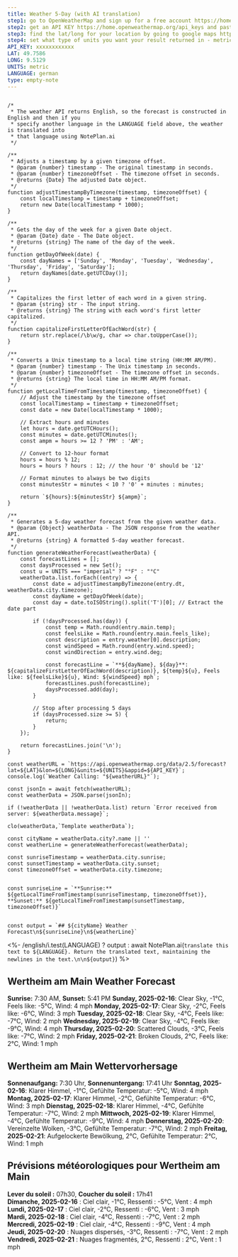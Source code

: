 ```yaml
---
title: Weather 5-Day (with AI translation)
step1: go to OpenWeatherMap and sign up for a free account https://home.openweathermap.org/users/sign_up
step2: get an API KEY https://home.openweathermap.org/api_keys and paste it next to where it says API_KEY
step3: find the lat/long for your location by going to google maps https://www.google.com/maps, searching for an address and then right-clicking that address on a map. Insert your the latitude (the first number) and longitude (the second number) below
step4: set what type of units you want your result returned in - metric (for °C) or imperial (for °F)
API_KEY: xxxxxxxxxxxx
LAT: 49.7586
LONG: 9.5129
UNITS: metric
LANGUAGE: german
type: empty-note
---
```

```templatejs

/*
 * The weather API returns English, so the forecast is constructed in English and then if you 
 * specify another language in the LANGUAGE field above, the weather is translated into
 * that language using NotePlan.ai
 */

/**
 * Adjusts a timestamp by a given timezone offset.
 * @param {number} timestamp - The original timestamp in seconds.
 * @param {number} timezoneOffset - The timezone offset in seconds.
 * @returns {Date} The adjusted Date object.
 */
function adjustTimestampByTimezone(timestamp, timezoneOffset) {
    const localTimestamp = timestamp + timezoneOffset;
    return new Date(localTimestamp * 1000);
}

/**
 * Gets the day of the week for a given Date object.
 * @param {Date} date - The Date object.
 * @returns {string} The name of the day of the week.
 */
function getDayOfWeek(date) {
    const dayNames = ['Sunday', 'Monday', 'Tuesday', 'Wednesday', 'Thursday', 'Friday', 'Saturday'];
    return dayNames[date.getUTCDay()];
}

/**
 * Capitalizes the first letter of each word in a given string.
 * @param {string} str - The input string.
 * @returns {string} The string with each word's first letter capitalized.
 */
function capitalizeFirstLetterOfEachWord(str) {
    return str.replace(/\b\w/g, char => char.toUpperCase());
}

/**
 * Converts a Unix timestamp to a local time string (HH:MM AM/PM).
 * @param {number} timestamp - The Unix timestamp in seconds.
 * @param {number} timezoneOffset - The timezone offset in seconds.
 * @returns {string} The local time in HH:MM AM/PM format.
 */
function getLocalTimeFromTimestamp(timestamp, timezoneOffset) {
    // Adjust the timestamp by the timezone offset
    const localTimestamp = timestamp + timezoneOffset;
    const date = new Date(localTimestamp * 1000);

    // Extract hours and minutes
    let hours = date.getUTCHours();
    const minutes = date.getUTCMinutes();
    const ampm = hours >= 12 ? 'PM' : 'AM';

    // Convert to 12-hour format
    hours = hours % 12;
    hours = hours ? hours : 12; // the hour '0' should be '12'

    // Format minutes to always be two digits
    const minutesStr = minutes < 10 ? '0' + minutes : minutes;

    return `${hours}:${minutesStr} ${ampm}`;
}

/**
 * Generates a 5-day weather forecast from the given weather data.
 * @param {Object} weatherData - The JSON response from the weather API.
 * @returns {string} A formatted 5-day weather forecast.
 */
function generateWeatherForecast(weatherData) {
    const forecastLines = [];
    const daysProcessed = new Set();
    const u = UNITS === "imperial" ? "°F" : "°C"
    weatherData.list.forEach((entry) => {
        const date = adjustTimestampByTimezone(entry.dt, weatherData.city.timezone);
        const dayName = getDayOfWeek(date);
        const day = date.toISOString().split('T')[0]; // Extract the date part

        if (!daysProcessed.has(day)) {
            const temp = Math.round(entry.main.temp);
            const feelsLike = Math.round(entry.main.feels_like);
            const description = entry.weather[0].description;
            const windSpeed = Math.round(entry.wind.speed);
            const windDirection = entry.wind.deg;

            const forecastLine = `**${dayName}, ${day}**: ${capitalizeFirstLetterOfEachWord(description)}, ${temp}${u}, Feels like: ${feelsLike}${u}, Wind: ${windSpeed} mph`;
            forecastLines.push(forecastLine);
            daysProcessed.add(day);
        }

        // Stop after processing 5 days
        if (daysProcessed.size >= 5) {
            return;
        }
    });

    return forecastLines.join('\n');
}

const weatherURL = `https://api.openweathermap.org/data/2.5/forecast?lat=${LAT}&lon=${LONG}&units=${UNITS}&appid=${API_KEY}`;
console.log(`Weather Calling: "${weatherURL}"`);

const jsonIn = await fetch(weatherURL);
const weatherData = JSON.parse(jsonIn);

if (!weatherData || !weatherData.list) return `Error received from server: ${weatherData.message}`;

clo(weatherData,`Template weatherData`);

const cityName = weatherData.city?.name || ''
const weatherLine = generateWeatherForecast(weatherData);

const sunriseTimestamp = weatherData.city.sunrise; 
const sunsetTimestamp = weatherData.city.sunset; 
const timezoneOffset = weatherData.city.timezone; 


const sunriseLine = `**Sunrise:** ${getLocalTimeFromTimestamp(sunriseTimestamp, timezoneOffset)}, **Sunset:** ${getLocalTimeFromTimestamp(sunsetTimestamp, timezoneOffset)}`


const output = `## ${cityName} Weather Forecast\n${sunriseLine}\n${weatherLine}`

```
<%- /english/i.test(LANGUAGE) ? output : await NotePlan.ai(`translate this text to ${LANGUAGE}. Return the translated text, maintaining the newlines in the text.\n\n${output}`) %>

## Wertheim am Main Weather Forecast
**Sunrise:** 7:30 AM, **Sunset:** 5:41 PM
**Sunday, 2025-02-16**: Clear Sky, -1°C, Feels like: -5°C, Wind: 4 mph
**Monday, 2025-02-17**: Clear Sky, -2°C, Feels like: -6°C, Wind: 3 mph
**Tuesday, 2025-02-18**: Clear Sky, -4°C, Feels like: -7°C, Wind: 2 mph
**Wednesday, 2025-02-19**: Clear Sky, -4°C, Feels like: -9°C, Wind: 4 mph
**Thursday, 2025-02-20**: Scattered Clouds, -3°C, Feels like: -7°C, Wind: 2 mph
**Friday, 2025-02-21**: Broken Clouds, 2°C, Feels like: 2°C, Wind: 1 mph

## Wertheim am Main Wettervorhersage
**Sonnenaufgang:** 7:30 Uhr, **Sonnenuntergang:** 17:41 Uhr
**Sonntag, 2025-02-16**: Klarer Himmel, -1°C, Gefühlte Temperatur: -5°C, Wind: 4 mph
**Montag, 2025-02-17**: Klarer Himmel, -2°C, Gefühlte Temperatur: -6°C, Wind: 3 mph
**Dienstag, 2025-02-18**: Klarer Himmel, -4°C, Gefühlte Temperatur: -7°C, Wind: 2 mph
**Mittwoch, 2025-02-19**: Klarer Himmel, -4°C, Gefühlte Temperatur: -9°C, Wind: 4 mph
**Donnerstag, 2025-02-20**: Vereinzelte Wolken, -3°C, Gefühlte Temperatur: -7°C, Wind: 2 mph
**Freitag, 2025-02-21**: Aufgelockerte Bewölkung, 2°C, Gefühlte Temperatur: 2°C, Wind: 1 mph

## Prévisions météorologiques pour Wertheim am Main
**Lever du soleil :** 07h30, **Coucher du soleil :** 17h41  
**Dimanche, 2025-02-16** : Ciel clair, -1°C, Ressenti : -5°C, Vent : 4 mph  
**Lundi, 2025-02-17** : Ciel clair, -2°C, Ressenti : -6°C, Vent : 3 mph  
**Mardi, 2025-02-18** : Ciel clair, -4°C, Ressenti : -7°C, Vent : 2 mph  
**Mercredi, 2025-02-19** : Ciel clair, -4°C, Ressenti : -9°C, Vent : 4 mph  
**Jeudi, 2025-02-20** : Nuages dispersés, -3°C, Ressenti : -7°C, Vent : 2 mph  
**Vendredi, 2025-02-21** : Nuages fragmentés, 2°C, Ressenti : 2°C, Vent : 1 mph
